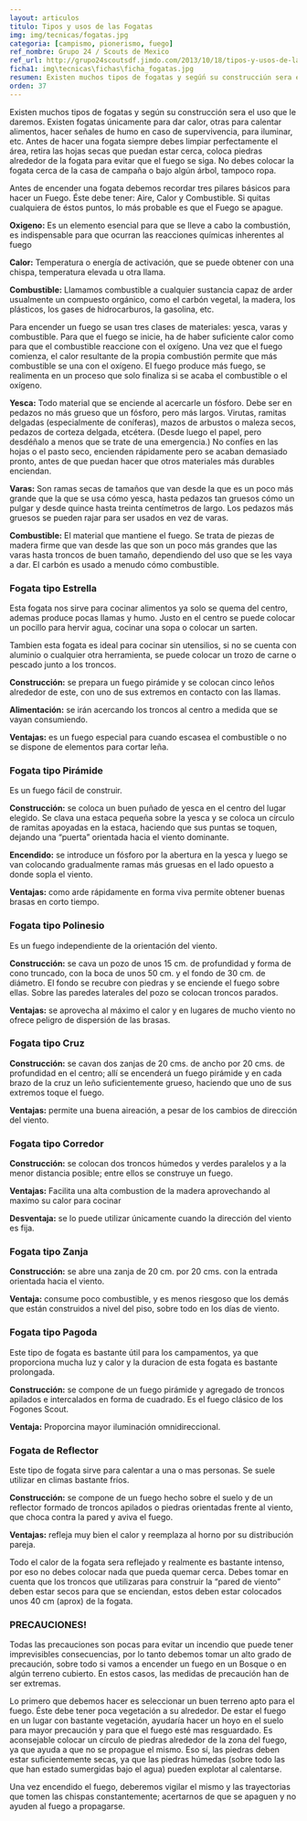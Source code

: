 ```yaml
---
layout: articulos
titulo: Tipos y usos de las Fogatas
img: img/tecnicas/fogatas.jpg
categoria: [campismo, pionerismo, fuego]
ref_nombre: Grupo 24 / Scouts de Mexico
ref_url: http://grupo24scoutsdf.jimdo.com/2013/10/18/tipos-y-usos-de-las-fogatas/
ficha1: img\tecnicas\fichas\ficha_fogatas.jpg
resumen: Existen muchos tipos de fogatas y segú́n su construcciún sera el uso que le daremos. Existen fogatas únicamente para dar calor, otras para calentar alimentos...
orden: 37
---
```

Existen muchos tipos de fogatas y según su construcción sera el uso que le daremos. Existen fogatas únicamente para dar calor, otras para calentar alimentos, hacer señales de humo en caso de supervivencia, para iluminar, etc. Antes de hacer una fogata siempre debes limpiar perfectamente el área, retira las hojas secas que puedan estar cerca, coloca piedras alrededor de la fogata para evitar que el fuego se siga. No debes colocar la fogata cerca de la casa de campaña o bajo algún árbol, tampoco ropa.

Antes de encender una fogata debemos recordar tres pilares básicos para hacer un Fuego. Éste debe tener: Aire, Calor y Combustible. Si quitas cualquiera de éstos puntos, lo más probable es que el Fuego se apague.

**Oxigeno:** Es un elemento esencial para que se lleve a cabo la combustión, es indispensable para que ocurran las reacciones químicas inherentes al fuego

**Calor:** Temperatura o energía de activación, que se puede obtener con una chispa, temperatura elevada u otra llama.

**Combustible:** Llamamos combustible a cualquier sustancia capaz de arder usualmente un compuesto orgánico, como el carbón vegetal, la madera, los plásticos, los gases de hidrocarburos, la gasolina, etc.

Para encender un fuego se usan tres clases de materiales: yesca, varas y combustible. Para que el fuego se inicie, ha de haber suficiente calor como para que el combustible reaccione con el oxígeno. Una vez que el fuego comienza, el calor resultante de la propia combustión permite que más combustible se una con el oxígeno. El fuego produce más fuego, se realimenta en un proceso que solo finaliza si se acaba el combustible o el oxígeno.

<amp-img src="{{site.baseurl}}/img/tecnicas/fogatasYeska.png" width="124" height="88" alt="Yesca" layout="fixed" class="img_left rounded"></amp-img>

**Yesca:** Todo material que se enciende al acercarle un fósforo. Debe ser en pedazos no más grueso que un fósforo, pero más largos. Virutas, ramitas delgadas (especialmente de coníferas), mazos de arbustos o maleza secos, pedazos de corteza delgada, etcétera. (Desde luego el papel, pero desdéñalo a menos que se trate de una emergencia.) No confíes en las hojas o el pasto seco, encienden rápidamente pero se acaban demasiado pronto, antes de que puedan hacer que otros materiales más durables enciendan.

<amp-img src="{{site.baseurl}}/img/tecnicas/fogatasVaras.png" width="124" height="172" alt="Varas" layout="fixed" class="img_left rounded"></amp-img>

**Varas:** Son ramas secas de tamaños que van desde la que es un poco más grande que la que se usa cómo yesca, hasta pedazos tan gruesos cómo un pulgar y desde quince hasta treinta centímetros de largo. Los pedazos más gruesos se pueden rajar para ser usados en vez de varas.

<amp-img src="{{site.baseurl}}/img/tecnicas/fogatasRamas.png" width="124" height="172" alt="Combustible" layout="fixed" class="img_right rounded"></amp-img>

**Combustible:** El material que mantiene el fuego. Se trata de piezas de madera firme que van desde las que son un poco más grandes que las varas hasta troncos de buen tamaño, dependiendo del uso que se les vaya a dar. El carbón es usado a menudo cómo combustible.

### Fogata tipo Estrella

<amp-img src="{{site.baseurl}}/img/tecnicas/fogatasEstrella.png" width="165" height="99" alt="Fogata Tipo Estrella" layout="fixed" class="img_right rounded"></amp-img>

Esta fogata nos sirve para cocinar alimentos ya solo se quema del centro, ademas produce pocas llamas y humo. Justo en el centro se puede colocar un pocillo para hervir agua, cocinar una sopa o colocar un sarten.

Tambien esta fogata es ideal para cocinar sin utensilios, si no se cuenta con aluminio o cualquier otra herramienta, se puede colocar un trozo de carne o pescado junto a los troncos.

**Construcción:** se prepara un fuego pirámide y se colocan cinco leños alrededor de este, con uno de sus extremos en contacto con las llamas.

**Alimentación:** se irán acercando los troncos al centro a medida que se vayan consumiendo.

**Ventajas:** es un fuego especial para cuando escasea el combustible o no se dispone de elementos para cortar leña.

### Fogata tipo Pirámide

<amp-img src="{{site.baseurl}}/img/tecnicas/fogatasPiramide.png" width="165" height="111" alt="Fogata Tipo Piramide" layout="fixed" class="img_left rounded"></amp-img>

Es un fuego fácil de construir.

**Construcción:** se coloca un buen puñado de yesca en el centro del lugar elegido. Se clava una estaca pequeña sobre la yesca y se coloca un círculo de ramitas apoyadas en la estaca, haciendo que sus puntas se toquen, dejando una “puerta” orientada hacia el viento dominante.

**Encendido:** se introduce un fósforo por la abertura en la yesca y luego se van colocando gradualmente ramas más gruesas en el lado opuesto a donde sopla el viento.

**Ventajas:** como arde rápidamente en forma viva permite obtener buenas brasas en corto tiempo.

### Fogata tipo Polinesio

<amp-img src="{{site.baseurl}}/img/tecnicas/fogatasPolinesio.png" width="165" height="216" alt="Fogata Tipo Polinesio" layout="fixed" class="img_right rounded"></amp-img>

Es un fuego independiente de la orientación del viento.

**Construcción:** se cava un pozo de unos 15 cm. de profundidad y forma de cono truncado, con la boca de unos 50 cm. y el fondo de 30 cm. de diámetro.&nbsp;El fondo se recubre con piedras y se enciende el fuego sobre ellas. Sobre las paredes laterales del pozo se colocan troncos parados.

**Ventajas:** se aprovecha al máximo el calor y en lugares de mucho viento no ofrece peligro de dispersión de las brasas.

### Fogata tipo Cruz

<amp-img src="{{site.baseurl}}/img/tecnicas/fogatasCruz.png" width="165" height="120" alt="Fogata Tipo Cruz" layout="fixed" class="img_left rounded"></amp-img>

**Construcción:** se cavan dos zanjas de 20 cms. de ancho por 20 cms. de profundidad en el centro; allí se encenderá un fuego pirámide y en cada brazo de la cruz un leño suficientemente grueso, haciendo que uno de sus extremos toque el fuego.

**Ventajas:** permite una buena aireación, a pesar de los cambios de dirección del viento.

### Fogata tipo Corredor

<amp-img src="{{site.baseurl}}/img/tecnicas/fogatasCorredor.png" width="165" height="130" alt="Fogata Tipo Corredor" layout="fixed" class="img_right rounded"></amp-img>

**Construcción:** se colocan dos troncos húmedos y verdes paralelos y a la menor distancia posible; entre ellos se construye un fuego.

**Ventajas:** Facilita una alta combustion de la madera aprovechando al maximo su calor para cocinar

**Desventaja:** se lo puede utilizar únicamente cuando la dirección del viento es fija.

### Fogata tipo Zanja

<amp-img src="{{site.baseurl}}/img/tecnicas/fogatasZanja.png" width="165" height="93" alt="Fogata Tipo Zanja" layout="fixed" class="img_left rounded"></amp-img>

**Construcción:** se abre una zanja de 20 cm. por 20 cms. con la entrada orientada hacia el viento.

**Ventaja:** consume poco combustible, y es menos riesgoso que los demás que están construidos a nivel del piso, sobre todo en los días de viento.

### Fogata tipo Pagoda

<amp-img src="{{site.baseurl}}/img/tecnicas/fogatasPagoda.png" width="165" height="131" alt="Fogata Tipo Pagoda" layout="fixed" class="img_right rounded"></amp-img>

Este tipo de fogata es bastante útil para los campamentos, ya que proporciona mucha luz y calor y la duracion de esta fogata es bastante prolongada.

**Construcción:** se compone de un fuego pirámide y agregado de troncos apilados e intercalados en forma de cuadrado. Es el fuego clásico de los Fogones Scout.

**Ventaja:** Proporcina mayor iluminación omnidireccional.

### Fogata de Reflector

<amp-img src="{{site.baseurl}}/img/tecnicas/fogatasReflector.png" width="165" height="152" alt="Fogata Tipo Reflector" layout="fixed" class="img_left rounded"></amp-img>

Este tipo de fogata sirve para calentar a una o mas personas. Se suele utilizar en climas bastante fríos.

**Construcción:** se compone de un fuego hecho sobre el suelo y de un reflector formado de troncos apilados o piedras orientadas frente al viento, que choca contra la pared y aviva el fuego.

**Ventajas:** refleja muy bien el calor y reemplaza al horno por su distribución pareja.

Todo el calor de la fogata sera reflejado y realmente es bastante intenso, por eso no debes colocar nada que pueda quemar cerca. Debes tomar en cuenta que los troncos que utilizaras para construir la “pared de viento” deben estar secos para que se enciendan, estos deben estar colocados unos 40 cm (aprox) de la fogata.

### **PRECAUCIONES!**

Todas las precauciones son pocas para evitar un incendio que puede tener imprevisibles consecuencias, por lo tanto debemos tomar un alto grado de precaución, sobre todo si vamos a encender un fuego en un Bosque o en algún terreno cubierto. En estos casos, las medidas de precaución han de ser extremas.

Lo primero que debemos hacer es seleccionar un buen terreno apto para el fuego. Éste debe tener poca vegetación a su alrededor. De estar el fuego en un lugar con bastante vegetación, ayudaría hacer un hoyo en el suelo para mayor precaución y para que el fuego esté mas resguardado. Es aconsejable colocar un círculo de piedras alrededor de la zona del fuego, ya que ayuda a que no se propague el mismo. Eso sí, las piedras deben estar suficientemente secas, ya que las piedras húmedas (sobre todo las que han estado sumergidas bajo el agua) pueden explotar al calentarse.

Una vez encendido el fuego, deberemos vigilar el mismo y las trayectorias que tomen las chispas constantemente; acertarnos de que se apaguen y no ayuden al fuego a propagarse.